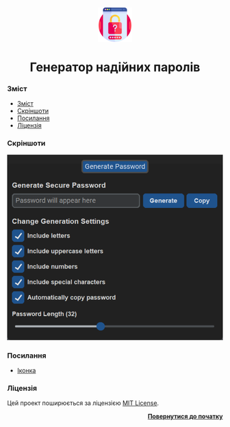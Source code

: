 <a name="readme-top"></a>

<div align="center">
  <a href="https://github.com/seesmof/">
    <img src="../public/logo.png" alt="Logo" height="80">
  </a>

<h1 align="center">Генератор надійних паролів</h1>
</div>

### Зміст

- [Зміст](#зміст)
- [Скріншоти](#скріншоти)
- [Посилання](#посилання)
- [Ліцензія](#ліцензія)

### Скріншоти

![screenshot](../public/program-screenshot.png)

### Посилання

- [Іконка](https://www.flaticon.com/)

### Ліцензія

Цей проект поширюється за ліцензією [MIT License](../LICENSE).

<p align="right"><a href="#readme-top"><strong>Повернутися до початку</strong></a></p>
